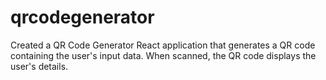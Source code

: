 # qrcodegenerator
Created a QR Code Generator React application that generates a QR code containing the user's input data. When scanned, the QR code displays the user's details.
